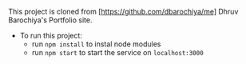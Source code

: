
This project is cloned from [https://github.com/dbarochiya/me] Dhruv Barochiya's Portfolio site.


- To run this project: 
  - run `npm install` to instal node modules
  - run `npm start` to start the service on `localhost:3000`
    

